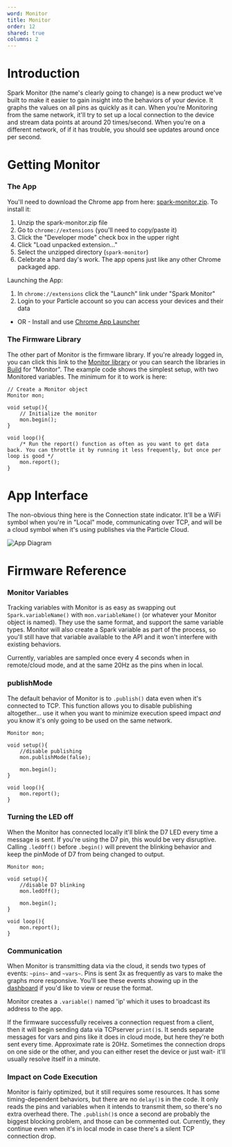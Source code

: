 ```yaml
---
word: Monitor
title: Monitor
order: 12
shared: true
columns: 2
---
```


Introduction
===

Spark Monitor (the name's clearly going to change) is a new product we've built to make it easier to gain insight into the behaviors of your device. It graphs the values on all pins as quickly as it can. When you're Monitoring from the same network, it'll try to set up a local connection to the device and stream data points at around 20 times/second. When you're on a different network, of if it has trouble, you should see updates around once per second.

Getting Monitor
===

### The App
You'll need to download the Chrome app from here: [spark-monitor.zip](https://s3.amazonaws.com/spark-website/spark-monitor.zip). To install it:

1. Unzip the spark-monitor.zip file
2. Go to `chrome://extensions` (you'll need to copy/paste it)
3. Click the "Developer mode" check box in the upper right
4. Click "Load unpacked extension..."
5. Select the unzipped directory (`spark-monitor`)
6. Celebrate a hard day's work. The app opens just like any other Chrome packaged app.

Launching the App:
1. In `chrome://extensions` click the "Launch" link under "Spark Monitor"
2. Login to your Particle account so you can access your devices and their data

- OR -
Install and use [Chrome App Launcher](https://support.google.com/chrome_webstore/answer/3060053?p=cws_app_launcher&rd=1&hl=en)

### The Firmware Library
The other part of Monitor is the firmware library. If you're already logged in, you can click this link to the [Monitor library](https://build.particle.io/libs/557649649022b2af38000d4e/tab/1_SimpleMonitor.cpp) or you can search the libraries in [Build](https://build.particle.io/) for "Monitor". The example code shows the simplest setup, with two Monitored variables. The minimum for it to work is here:

```
// Create a Monitor object
Monitor mon;

void setup(){
	// Initialize the monitor
	mon.begin();
}

void loop(){
	/* Run the report() function as often as you want to get data back. You can throttle it by running it less frequently, but once per loop is good */
	mon.report();
}
```
App Interface
===
The non-obvious thing here is the Connection state indicator. It'll be a WiFi symbol when you're in "Local" mode, communicating over TCP, and will be a cloud symbol when it's using publishes via the Particle Cloud.

![App Diagram](https://s3.amazonaws.com/spark-website/spark_monitor_diagram_720.png)

Firmware Reference
===
### Monitor Variables
Tracking variables with Monitor is as easy as swapping out `Spark.variableName()` with `mon.variableName()` (or whatever your Monitor object is named). They use the same format, and support the same variable types. Monitor will also create a Spark variable as part of the process, so you'll still have that variable available to the API and it won't interfere with existing behaviors.

Currently, variables are sampled once every 4 seconds when in remote/cloud mode, and at the same 20Hz as the pins when in local.

### publishMode
The default behavior of Monitor is to `.publish()` data even when it's connected to TCP. This function allows you to disable publishing altogether... use it when you want to minimize execution speed impact *and* you know it's only going to be used on the same network.
```
Monitor mon;

void setup(){
	//disable publishing
	mon.publishMode(false);
	
	mon.begin();
}

void loop(){
	mon.report();
}
```
### Turning the LED off
When the Monitor has connected locally it'll blink the D7 LED every time a message is sent. If you're using the D7 pin, this would be very disruptive. Calling `.ledOff()` before `.begin()` will prevent the blinking behavior and keep the pinMode of D7 from being changed to output.

```
Monitor mon;

void setup(){
	//disable D7 blinking
	mon.ledOff();
	
	mon.begin();
}

void loop(){
	mon.report();
}
```
### Communication
When Monitor is transmitting data via the cloud, it sends two types of events: `~pins~` and `~vars~`. Pins is sent 3x as frequently as vars to make the graphs more responsive. You'll see these events showing up in the [dashboard](https://dashboard.particle.io) if you'd like to view or reuse the format.

Monitor creates a `.variable()` named 'ip' which it uses to broadcast its address to the app.

If the firmware successfully receives a connection request from a client, then it will begin sending data via TCPserver `print()`s. It sends separate messages for vars and pins like it does in cloud mode, but here they're both sent every time. Approximate rate is 20Hz. Sometimes the connection drops on one side or the other, and you can either reset the device or just wait- it'll usually resolve itself in a minute.

### Impact on Code Execution
Monitor is fairly optimized, but it still requires some resources. It has some timing-dependent behaviors, but there are no `delay()`s in the code. It only reads the pins and variables when it intends to transmit them, so there's no extra overhead there. The `.publish()`s once a second are probably the biggest blocking problem, and those can be commented out. Currently, they continue even when it's in local mode in case there's a silent TCP connection drop.


